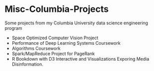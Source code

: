 # Misc-Columbia-Projects

Some projects from my Columbia University data science engineering program


- Space Optimized Computer Vision Project
- Performance of Deep Learning Systems Coursework
- Algorithms Coursework
- Spark/MapReduce Project for PageRank
- R Bookdown with D3 Interactive and Visualizations Exporing Media Disinformation.

